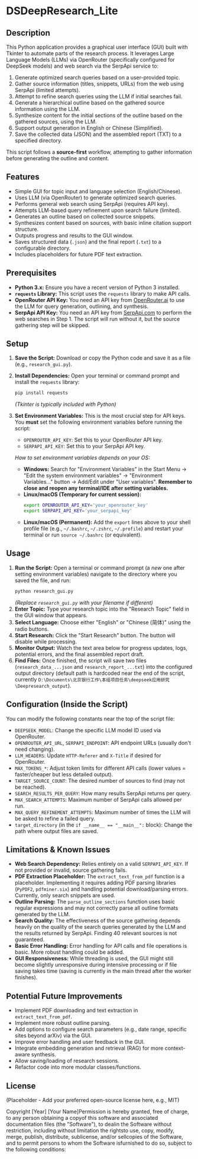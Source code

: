 # DSDeepResearch_Lite

## Description

This Python application provides a graphical user interface (GUI) built with Tkinter to automate parts of the research process. It leverages Large Language Models (LLMs) via OpenRouter (specifically configured for DeepSeek models) and web search via the SerpApi service to:

1.  Generate optimized search queries based on a user-provided topic.
2.  Gather source information (titles, snippets, URLs) from the web using SerpApi (limited attempts).
3.  Attempt to refine search queries using the LLM if initial searches fail.
4.  Generate a hierarchical outline based on the gathered source information using the LLM.
5.  Synthesize content for the initial sections of the outline based on the gathered sources, using the LLM.
6.  Support output generation in English or Chinese (Simplified).
7.  Save the collected data (JSON) and the assembled report (TXT) to a specified directory.

This script follows a **source-first** workflow, attempting to gather information before generating the outline and content.

## Features

* Simple GUI for topic input and language selection (English/Chinese).
* Uses LLM (via OpenRouter) to generate optimized search queries.
* Performs general web search using SerpApi (requires API key).
* Attempts LLM-based query refinement upon search failure (limited).
* Generates an outline based on collected source snippets.
* Synthesizes content based on sources, with basic inline citation support structure.
* Outputs progress and results to the GUI window.
* Saves structured data (`.json`) and the final report (`.txt`) to a configurable directory.
* Includes placeholders for future PDF text extraction.

## Prerequisites

* **Python 3.x:** Ensure you have a recent version of Python 3 installed.
* **`requests` Library:** This script uses the `requests` library to make API calls.
* **OpenRouter API Key:** You need an API key from [OpenRouter.ai](https://openrouter.ai/) to use the LLM for query generation, outlining, and synthesis.
* **SerpApi API Key:** You need an API key from [SerpApi.com](https://serpapi.com/) to perform the web searches in Step 1. The script will run without it, but the source gathering step will be skipped.

## Setup

1.  **Save the Script:** Download or copy the Python code and save it as a file (e.g., `research_gui.py`).
2.  **Install Dependencies:** Open your terminal or command prompt and install the `requests` library:
    ```bash
    pip install requests
    ```
    *(Tkinter is typically included with Python)*
3.  **Set Environment Variables:** This is the most crucial step for API keys. You **must** set the following environment variables before running the script:
    * `OPENROUTER_API_KEY`: Set this to your OpenRouter API key.
    * `SERPAPI_API_KEY`: Set this to your SerpApi API key.

    *How to set environment variables depends on your OS:*
    * **Windows:** Search for "Environment Variables" in the Start Menu -> "Edit the system environment variables" -> "Environment Variables..." button -> Add/Edit under "User variables". **Remember to close and reopen any terminal/IDE after setting variables.**
    * **Linux/macOS (Temporary for current session):**
        ```bash
        export OPENROUTER_API_KEY='your_openrouter_key'
        export SERPAPI_API_KEY='your_serpapi_key'
        ```
    * **Linux/macOS (Permanent):** Add the `export` lines above to your shell profile file (e.g., `~/.bashrc`, `~/.zshrc`, `~/.profile`) and restart your terminal or run `source ~/.bashrc` (or equivalent).

## Usage

1.  **Run the Script:** Open a terminal or command prompt (a *new* one after setting environment variables) navigate to the directory where you saved the file, and run:
    ```bash
    python research_gui.py
    ```
    *(Replace `research_gui.py` with your filename if different)*
2.  **Enter Topic:** Type your research topic into the "Research Topic" field in the GUI window that appears.
3.  **Select Language:** Choose either "English" or "Chinese (简体)" using the radio buttons.
4.  **Start Research:** Click the "Start Research" button. The button will disable while processing.
5.  **Monitor Output:** Watch the text area below for progress updates, logs, potential errors, and the final assembled report draft.
6.  **Find Files:** Once finished, the script will save two files (`research_data_...json` and `research_report_...txt`) into the configured output directory (default path is hardcoded near the end of the script, currently `D:\Documents\北京银行工作\本组项目任务\deepseek应用研究\Deepresearch_output`).

## Configuration (Inside the Script)

You can modify the following constants near the top of the script file:

* `DEEPSEEK_MODEL`: Change the specific LLM model ID used via OpenRouter.
* `OPENROUTER_API_URL`, `SERPAPI_ENDPOINT`: API endpoint URLs (usually don't need changing).
* `LLM_HEADERS`: Update `HTTP-Referer` and `X-Title` if desired for OpenRouter.
* `MAX_TOKENS_*`: Adjust token limits for different API calls (lower values = faster/cheaper but less detailed output).
* `TARGET_SOURCE_COUNT`: The desired number of sources to find (may not be reached).
* `SEARCH_RESULTS_PER_QUERY`: How many results SerpApi returns per query.
* `MAX_SEARCH_ATTEMPTS`: Maximum number of SerpApi calls allowed per run.
* `MAX_QUERY_REFINEMENT_ATTEMPTS`: Maximum number of times the LLM will be asked to refine a failed query.
* `target_directory` (in the `if __name__ == "__main__":` block): Change the path where output files are saved.

## Limitations & Known Issues

* **Web Search Dependency:** Relies entirely on a valid `SERPAPI_API_KEY`. If not provided or invalid, source gathering fails.
* **PDF Extraction Placeholder:** The `extract_text_from_pdf` function is a placeholder. Implementing it requires adding PDF parsing libraries (`PyPDF2`, `pdfminer.six`) and handling potential download/parsing errors. Currently, only search snippets are used.
* **Outline Parsing:** The `parse_outline_sections` function uses basic regular expressions and may not correctly parse all outline formats generated by the LLM.
* **Search Quality:** The effectiveness of the source gathering depends heavily on the quality of the search queries generated by the LLM and the results returned by SerpApi. Finding 40 relevant sources is not guaranteed.
* **Basic Error Handling:** Error handling for API calls and file operations is basic. More robust handling could be added.
* **GUI Responsiveness:** While threading is used, the GUI might still become slightly unresponsive during intensive processing or if file saving takes time (saving is currently in the main thread after the worker finishes).

## Potential Future Improvements

* Implement PDF downloading and text extraction in `extract_text_from_pdf`.
* Implement more robust outline parsing.
* Add options to configure search parameters (e.g., date range, specific sites beyond arXiv) via the GUI.
* Improve error handling and user feedback in the GUI.
* Integrate embedding generation and retrieval (RAG) for more context-aware synthesis.
* Allow saving/loading of research sessions.
* Refactor code into more modular classes/functions.

## License

(Placeholder - Add your preferred open-source license here, e.g., MIT)

Copyright [Year] [Your Name]Permission is hereby granted, free of charge, to any person obtaining a copyof this software and associated documentation files (the "Software"), to dealin the Software without restriction, including without limitation the rightsto use, copy, modify, merge, publish, distribute, sublicense, and/or sellcopies of the Software, and to permit persons to whom the Software isfurnished to do so, subject to the following conditions:
